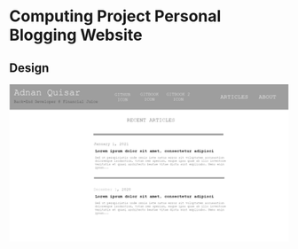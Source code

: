# Computing Project Personal Blogging Website

## Design

![Design, without colour](../.gitbook/assets/blogdesign.png)


